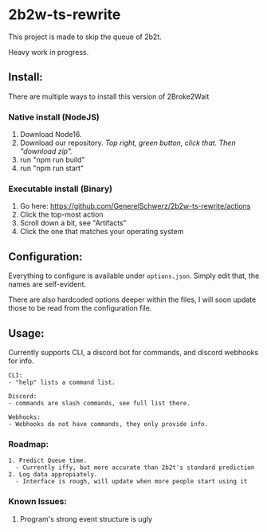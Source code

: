 # 2b2w-ts-rewrite

This project is made to skip the queue of 2b2t.

Heavy work in progress.

## Install:

There are multiple ways to install this version of 2Broke2Wait

### Native install (NodeJS)

1. Download Node16.
2. Download our repository. _Top right, green button, click that. Then "download zip"._
3. run "npm run build"
4. run "npm run start"

### Executable install (Binary)

1. Go here: https://github.com/GenerelSchwerz/2b2w-ts-rewrite/actions
2. Click the top-most action
3. Scroll down a bit, see "Artifacts"
4. Click the one that matches your operating system


## Configuration:

Everything to configure is available under `options.json`.
Simply edit that, the names are self-evident.

There are also hardcoded options deeper within the files, I will soon update those to be read from the configuration file.

## Usage:

Currently supports CLI, a discord bot for commands, and discord webhooks for info.

    CLI:
    - "help" lists a command list.

    Discord:
    - commands are slash commands, see full list there.

    Webhooks:
    - Webhooks do not have commands, they only provide info.

### Roadmap:

    1. Predict Queue time.
      - Currently iffy, but more accurate than 2b2t's standard prediction
    2. Log data appropiately.
      - Interface is rough, will update when more people start using it

### Known Issues:

1. Program's strong event structure is ugly
